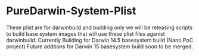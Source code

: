 # PureDarwin-System-Plist
These plist are for darwinbuild and building only we will be releasing scripts to build base system images that will use these plist files aganist darwinbuild.
Currently Building for Darwin 14.5 basesystem build (Nano PoC project)
Future addtions for Darwin 15 basesystem build soon to be merged.

